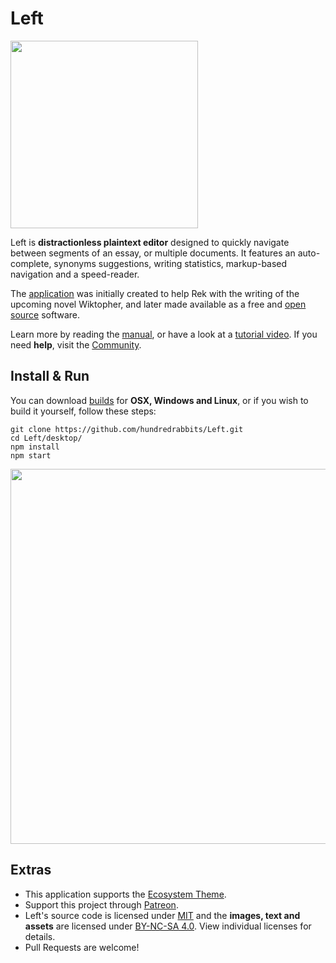 # Left

<img src="https://raw.githubusercontent.com/hundredrabbits/100r.co/master/media/content/characters/left.hello.png" width="300"/>

<a href="http://wiki.xxiivv.com/Left" target="_blank"></a>Left is <b>distractionless plaintext editor</b> designed to quickly navigate between segments of an essay, or multiple documents. It features an auto-complete, synonyms suggestions, writing statistics, markup-based navigation and a speed-reader.
 
The <a href="http://github.com/hundredrabbits/Left" target="_blank" rel="noreferrer" class="external ">application</a> was initially created to help Rek with the writing of the upcoming novel Wiktopher, and later made available as a free and <a href="https://github.com/hundredrabbits/Left" target="_blank" rel="noreferrer" class="external ">open source</a> software.

Learn more by reading the <a href="https://100r.co/site/left.html" target="_blank" rel="noreferrer" class="external ">manual</a>, or have a look at a <a href="https://www.youtube.com/watch?v=QloUoqqhXGE" target="_blank" rel="noreferrer" class="external ">tutorial video</a>. If you need <b>help</b>, visit the <a href="https://hundredrabbits.itch.io/left/community" target="_blank" rel="noreferrer" class="external ">Community</a>.

## Install & Run

You can download [builds](https://hundredrabbits.itch.io/left) for **OSX, Windows and Linux**, or if you wish to build it yourself, follow these steps:

```
git clone https://github.com/hundredrabbits/Left.git
cd Left/desktop/
npm install
npm start
```

<img src='https://raw.githubusercontent.com/hundredrabbits/Left/master/PREVIEW.jpg' width="600"/>

## Extras

- This application supports the [Ecosystem Theme](https://github.com/hundredrabbits/Themes).
- Support this project through [Patreon](https://patreon.com/100).
- Left's source code is licensed under [MIT](https://github.com/hundredrabbits/Left/blob/master/LICENSE) and the **images, text and assets** are licensed under [BY-NC-SA 4.0](https://github.com/hundredrabbits/Left/blob/master/LICENSE.by-nc-sa-4.0.md). View individual licenses for details.
- Pull Requests are welcome!

